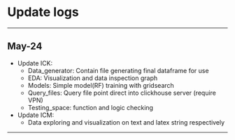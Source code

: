 # Update logs
---
## **May-24**
* Update ICK:
    * Data_generator: Contain file generating final dataframe for use
    * EDA: Visualization and data inspection graph
    * Models: Simple model(RF) training with gridsearch
    * Query_files: Query file point direct into clickhouse server (require VPN)
    * Testing_space: function and logic checking
* Update ICM:
    * Data exploring and visualization on text and latex string respectively
---
